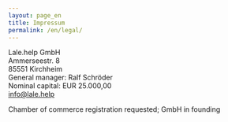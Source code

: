 ```yaml
---
layout: page_en
title: Impressum
permalink: /en/legal/
---
```


Lale.help GmbH<br/>
Ammerseestr. 8<br/>
85551 Kirchheim<br/>
General manager: Ralf Schröder<br/>
Nominal capital: EUR 25.000,00<br/>
info@lale.help<br/>

Chamber of commerce registration requested; GmbH in founding
